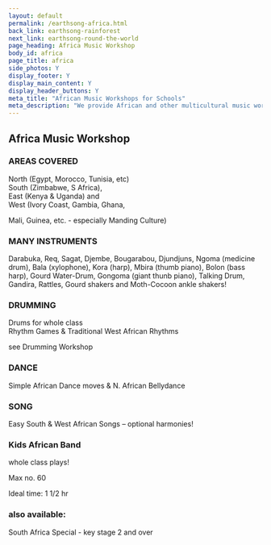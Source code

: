 ```yaml
---
layout: default
permalink: /earthsong-africa.html
back_link: earthsong-rainforest
next_link: earthsong-round-the-world
page_heading: Africa Music Workshop
body_id: africa
page_title: africa
side_photos: Y
display_footer: Y 
display_main_content: Y
display_header_buttons: Y
meta_title: "African Music Workshops for Schools"
meta_description: "We provide African and other multicultural music workshops for schools."
---
```

<h2>Africa Music Workshop</h2>     

<div class="text_box" id="areas_covered">
    <h3>AREAS COVERED</h3>
    <p>North  (Egypt, Morocco, Tunisia, etc)<br />
    South (Zimbabwe, S Africa),<br />
    East  (Kenya & Uganda) and <br />
    West  (Ivory Coast, Gambia, Ghana,<br />
    <p>Mali, Guinea, etc. - especially Manding Culture)</p>
</div>

<div class="text_box" id="many_instruments">
    <h3>MANY INSTRUMENTS</h3>
    <p>Darabuka, Req, Sagat, Djembe, Bougarabou, Djundjuns,
     Ngoma (medicine  drum), Bala (xylophone), Kora (harp),
    Mbira (thumb piano), Bolon (bass harp),  Gourd Water-Drum,
    Gongoma (giant thunb piano), Talking Drum, Gandira, Rattles, 
    Gourd shakers and Moth-Cocoon ankle  shakers!</p>
</div>                                            

<div class="text_box" id="drumming">
    <h3>DRUMMING</h3>
    <p>Drums for whole class<br />
    Rhythm Games & Traditional West African Rhythms</p>
    <p>see Drumming Workshop</p>
</div>

<div class="text_box" id="dance">
<h3>DANCE</h3>
<p>Simple African Dance moves & N. African Bellydance</p>
</div>

<h3>SONG</h3>
<p>Easy South & West African Songs – optional harmonies!</p>

<h3>Kids African Band</h3>
<p>whole class plays!</p>

<p>Max  no. 60</p>
<p>Ideal  time:  1 1/2 hr</p>

<div class="text_box" id="footer_pic">
    <h3>also available:</h3>
    <p>South Africa Special - key stage 2 and over</p>
</div>

